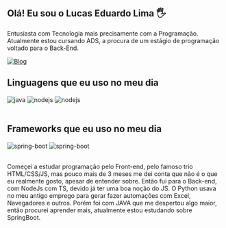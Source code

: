 ## Olá! Eu sou o Lucas Eduardo Lima 🖐️

Entusiasta com Tecnologia mais precisamente com a Programação. Atualmente estou cursando ADS, a procura de um estágio de programação voltado para o Back-End.

[![Blog](https://img.shields.io/badge/LinkedIn-0077B5?style=for-the-badge&logo=linkedin&logoColor=white)](https://www.linkedin.com/in/lucaserolima/)

## Linguagens que eu uso no meu dia

<div style="display: inline_block">
  <img align="center" alt="java" src="https://img.shields.io/badge/Java-ED8B00?style=for-the-badge&logo=openjdk&logoColor=white" />
  <img align="center" alt="nodejs" src="https://img.shields.io/badge/Node%20js-339933?style=for-the-badge&logo=nodedotjs&logoColor=white" />
  <img align="center" alt="nodejs" src="https://img.shields.io/badge/typescript-%23007ACC.svg?style=for-the-badge&logo=typescript&logoColor=white" />
</div><br/>

## Frameworks que eu uso no meu dia

<div style="display: inline_block">
  <img align="center" alt="spring-boot" src="https://img.shields.io/badge/Spring_Boot-F2F4F9?style=for-the-badge&logo=spring-boot" />
  <img align="center" alt="spring-boot" src="https://img.shields.io/badge/angular-%23DD0031.svg?style=for-the-badge&logo=angular&logoColor=white" />
  
</div><br/>

Começei a estudar programação pelo Front-end, pelo famoso trio HTML/CSS/JS, mas pouco mais de 3 meses me dei conta que não é o que eu realmente gosto, apesar de entender sobre.
Então fui para o Back-end, com NodeJs com TS, devido já ter uma boa noção do JS. O Python usava no meu antigo emprego para gerar fazer automações com Excel, Navegadores e outros.
Porém foi com JAVA que me despertou algo maior, então procurei aprender mais, atualmente estou estudando sobre SpringBoot.
